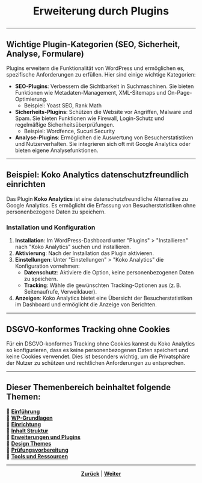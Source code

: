 # <p align="center">Erweiterung durch Plugins</p>

---
<!-- Kapitel Erweiterung durch Plugins -->

## Wichtige Plugin-Kategorien (SEO, Sicherheit, Analyse, Formulare)

Plugins erweitern die Funktionalität von WordPress und ermöglichen es, spezifische Anforderungen zu erfüllen. Hier sind einige wichtige Kategorien:

- **SEO-Plugins**: Verbessern die Sichtbarkeit in Suchmaschinen. Sie bieten Funktionen wie Metadaten-Management, XML-Sitemaps und On-Page-Optimierung.
  - Beispiel: Yoast SEO, Rank Math
- **Sicherheits-Plugins**: Schützen die Website vor Angriffen, Malware und Spam. Sie bieten Funktionen wie Firewall, Login-Schutz und regelmäßige Sicherheitsüberprüfungen.
  - Beispiel: Wordfence, Sucuri Security
- **Analyse-Plugins**: Ermöglichen die Auswertung von Besucherstatistiken und Nutzerverhalten. Sie integrieren sich oft mit Google Analytics oder bieten eigene Analysefunktionen.

---

## Beispiel: Koko Analytics datenschutzfreundlich einrichten

Das Plugin **Koko Analytics** ist eine datenschutzfreundliche Alternative zu Google Analytics. Es ermöglicht die Erfassung von Besucherstatistiken ohne personenbezogene Daten zu speichern.

### Installation und Konfiguration

1. **Installation**: Im WordPress-Dashboard unter "Plugins" > "Installieren" nach "Koko Analytics" suchen und installieren.
2. **Aktivierung**: Nach der Installation das Plugin aktivieren.
3. **Einstellungen**: Unter "Einstellungen" > "Koko Analytics" die Konfiguration vornehmen:
   - **Datenschutz**: Aktiviere die Option, keine personenbezogenen Daten zu speichern.
   - **Tracking**: Wähle die gewünschten Tracking-Optionen aus (z. B. Seitenaufrufe, Verweildauer).
4. **Anzeigen**: Koko Analytics bietet eine Übersicht der Besucherstatistiken im Dashboard und ermöglicht die Anzeige von Berichten.

---

## DSGVO-konformes Tracking ohne Cookies

Für ein DSGVO-konformes Tracking ohne Cookies kannst du Koko Analytics so konfigurieren, dass es keine personenbezogenen Daten speichert und keine Cookies verwendet. Dies ist besonders wichtig, um die Privatsphäre der Nutzer zu schützen und rechtlichen Anforderungen zu entsprechen.

---

**Dieser Themenbereich beinhaltet folgende Themen:**
---

🔹 [**Einführung**](/docs/06-entwicklung/08-cms/01-einfuehrung/README.md)<br>
🔹 [**WP-Grundlagen**](/docs/06-entwicklung/08-cms/02-wp_grundlagen/README.md) <br>
🔹 [**Einrichtung**](/docs/06-entwicklung/08-cms/03-einrichtung/README.md) <br>
🔹 [**Inhalt Struktur**](/docs/06-entwicklung/08-cms/04-inhalt_struktur/README.md) <br>
🔹 [**Erweiterungen und Plugins**](/docs/06-entwicklung/08-cms/05-erweiterung_plugins/README.md) <br>
🔹 [**Design Themes**](/docs/06-entwicklung/08-cms/06-design_themes/README.md) <br>
🔹 [**Prüfungsvorbereitung**](/docs/06-entwicklung/08-cms/07-pruefungsvorbereitung/README.md) <br>
🔹 [**Tools und Ressourcen**](/docs/06-entwicklung/08-cms/08-tools_ressourcen/README.md) <br>

---

<p align="center">
<a href="/docs/06-entwicklung/08-cms/04-inhalt_struktur/README.md"><strong>Zurück</strong></a> | 
<a href="/docs/06-entwicklung/08-cms/06-design_themes/README.md"><strong>Weiter</strong></a>
</p>
